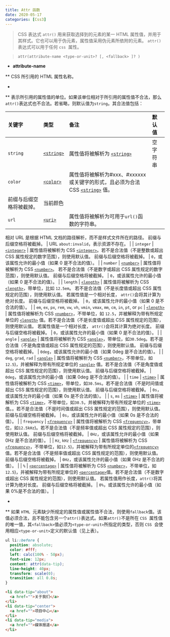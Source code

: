 ```yaml
---
title: Attr 函数
date: 2020-05-17
categories: [Css3]
---
```


> CSS 表达式 `attr()` 用来获取选择到的元素的某一 HTML 属性值，并用于其样式。它也可以用于伪元素，属性值采用伪元素所依附的元素。
> `attr()`  表达式可以用于任何 `css`  属性。

> `attr(attribute-name <type-or-unit>? [, <fallback> ]? )`

- **attribute-name**

\*\*
CSS 所引用的 HTML 属性名称。

- **<type-or-unit>**

\*\*
表示所引用的属性值的单位。如果该单位相对于所引用的属性值不合法，那么`attr()`表达式也不合法。若省略，则默认值为`string`。其合法值包括：

| 关键字                   | 类型                                                                      | 备注                                                                                                                                      | 默认值   |
| :----------------------- | :------------------------------------------------------------------------ | :---------------------------------------------------------------------------------------------------------------------------------------- | :------- |
| `string`                 | [`<string>`](https://developer.mozilla.org/zh-CN/docs/Web/CSS/string)     | 属性值将被解析为 [`<string>`](https://developer.mozilla.org/zh-CN/docs/Web/CSS/string)                                                    | 空字符串 |
| `color`                  | [`<color>`](https://developer.mozilla.org/zh-CN/docs/Web/CSS/color_value) | 属性值将被解析为#xxx、#xxxxxx 或关键字的形式，且必须为合法 CSS [`<string>`](https://developer.mozilla.org/zh-CN/docs/Web/CSS/string) 值。 |
| 前缀与后缀空格将被截掉。 | 当前颜色                                                                  |
| `url`                    | [`<uri>`](https://developer.mozilla.org/zh-CN/docs/Web/CSS/uri)           | 属性值将被解析为可用于`url()`函数的字符串。                                                                                               |

相对 URL 是根据 HTML 文档的路径解析，而不是样式文件所在的路径。
前缀与后缀空格将被截掉。 | URL `about:invalid`，表示资源不存在。 |
| `integer` | [`<integer>`](https://developer.mozilla.org/zh-CN/docs/Web/CSS/integer) | 属性值将被解析为 CSS [`<integer>`](https://developer.mozilla.org/zh-CN/docs/Web/CSS/integer)。若不是合法值（不是整数或超出 CSS 属性规定的数字范围），则使用默认值。
前缀与后缀空格将被截掉。 | `0`，或该属性允许的最小值（如果 0 是不合法的值）。 |
| `number` | [`<number>`](https://developer.mozilla.org/zh-CN/docs/Web/CSS/number) | 属性值将被解析为 CSS [`<number>`](https://developer.mozilla.org/zh-CN/docs/Web/CSS/number)。 若不是合法值（不是数字或超出 CSS 属性规定的数字范围），则使用默认值。
前缀与后缀空格将被截掉。 | `0`，或该属性允许的最小值（如果 0 是不合法的值）。 |
| `length` | [`<length>`](https://developer.mozilla.org/zh-CN/docs/Web/CSS/length) | 属性值将被解析为 CSS [`<length>`](https://developer.mozilla.org/zh-CN/docs/Web/CSS/length)，带单位，比如 `12.5em`。 若不是合法值（不是长度值或超出 CSS 属性规定的范围），则使用默认值。
若属性值是一个相对长度， `attr()`会将其计算为绝对长度。
前缀与后缀空格将被截掉。 | `0`，或该属性允许的最小值（如果 0 是不合法的值）。 |
| `em`, `ex`, `px`, `rem`, `vw`, `vh`, `vmin`, `vmax`, `mm`, `cm`, `in`, `pt`, or `pc` | [`<length>`](https://developer.mozilla.org/zh-CN/docs/Web/CSS/length) | 属性值将被解析为 CSS [`<number>`](https://developer.mozilla.org/zh-CN/docs/Web/CSS/number)，不带单位，如 `12.5`，并被解释为带有所规定单位的 [`<length>`](https://developer.mozilla.org/zh-CN/docs/Web/CSS/length) 值。若不是合法值（不是长度值或超出 CSS 属性规定的范围），则使用默认值。
若属性值是一个相对长度， `attr()`会将其计算为绝对长度。
前缀与后缀空格将被截掉。 | `0`，或该属性允许的最小值（如果 0 是不合法的值）。 |
| `angle` | [`<angle>`](https://developer.mozilla.org/zh-CN/docs/Web/CSS/angle) | 属性值将被解析为 CSS [`<angle>`](https://developer.mozilla.org/zh-CN/docs/Web/CSS/angle)，带单位，如`30.5deg`。若不是合法值（不是角度值或超出 CSS 属性规定的范围），则使用默认值。
前缀与后缀空格将被截掉。 | `0deg`，或该属性允许的最小值（如果 0deg 是不合法的值）。 |
| `deg`, `grad`, `rad` | [`<angle>`](https://developer.mozilla.org/zh-CN/docs/Web/CSS/angle) | 属性值将被解析为 CSS [`<number>`](https://developer.mozilla.org/zh-CN/docs/Web/CSS/number)，不带单位，如`12.5`)，并被解释为带有所规定单位的 [`<angle>`](https://developer.mozilla.org/zh-CN/docs/Web/CSS/angle) 值。若不是合法值（不是角度值或超出 CSS 属性规定的范围），则使用默认值。
前缀与后缀空格将被截掉。 | `0deg`，或该属性允许的最小值（如果 0deg 是不合法的值）。 |
| `time` | [`<time>`](https://developer.mozilla.org/zh-CN/docs/Web/CSS/time) | 属性值将被解析为 CSS [`<time>`](https://developer.mozilla.org/zh-CN/docs/Web/CSS/time)，带单位，如`30.5ms`。若不是合法值（不是时间值或超出 CSS 属性规定的范围），则使用默认值。
前缀与后缀空格将被截掉。 | `0s`，或该属性允许的最小值（如果 0s 是不合法的值）。 |
| `s`, `ms` | [`<time>`](https://developer.mozilla.org/zh-CN/docs/Web/CSS/time) | 属性值将被解析为 CSS [`<time>`](https://developer.mozilla.org/zh-CN/docs/Web/CSS/time)，不带单位，如`30.5`，并被解释为带有所规定单位的 [`<time>`](https://developer.mozilla.org/zh-CN/docs/Web/CSS/time) 值。。若不是合法值（不是时间值或超出 CSS 属性规定的范围），则使用默认值。
前缀与后缀空格将被截掉。 | `0s`，或该属性允许的最小值（如果 0s 是不合法的值）。 |
| `frequency` | [`<frequency>`](https://developer.mozilla.org/zh-CN/docs/Web/CSS/frequency) | 属性值将被解析为 CSS [`<frequency>`](https://developer.mozilla.org/zh-CN/docs/Web/CSS/frequency)，带单位，如`12.5kHz`)。若不是合法值（不是频率值或超出 CSS 属性规定的范围），则使用默认值。
前缀与后缀空格将被截掉。 | `0Hz`，或该属性允许的最小值（如果 0Hz 是不合法的值）。 |
| `Hz`, `kHz` | [`<frequency>`](https://developer.mozilla.org/zh-CN/docs/Web/CSS/frequency) | 属性值将被解析为 CSS [`<frequency>`](https://developer.mozilla.org/zh-CN/docs/Web/CSS/frequency)，不带单位，如`12.5`)，并被解释为带有所规定单位的[`<frequency>`](https://developer.mozilla.org/zh-CN/docs/Web/CSS/frequency)值。若不是合法值（不是频率值或超出 CSS 属性规定的范围），则使用默认值。
前缀与后缀空格将被截掉。 | `0Hz`，或该属性允许的最小值（如果 0Hz 是不合法的值）。 |
| `%` | [`<percentage>`](https://developer.mozilla.org/zh-CN/docs/Web/CSS/percentage) | 属性值将被解析为 CSS [`<number>`](https://developer.mozilla.org/zh-CN/docs/Web/CSS/number)，不带单位，如`12.5`)，并被解释为带有所规定单位的 [`<percentage>`](https://developer.mozilla.org/zh-CN/docs/Web/CSS/percentage)值。若不是合法值（不是数字或超出 CSS 属性规定的范围），则使用默认值。
若属性值用作长度，`attr()`将其计算为绝对长度。
前缀与后缀空格将被截掉。 | `0%`，或该属性允许的最小值（如果 0%是不合法的值）。 |

- **<fallback>**

\*\*
如果 `HTML`  元素缺少所规定的属性值或属性值不合法，则使用`fallback`值。该值必须合法，且不能包含另一个`attr()`表达式。如果`attr()`不是所在 `CSS`  属性值的唯一值，其`<fallback>`值必须为`<type-or-unit>`所指定的类型，否则 `CSS`  会使用相应`<type-or-unit>`定义的默认值（见上表）。

```css
ul li::before {
  position: absolute;
  color: #fff;
  left: calc(100% - 50px);
  font-size: 12px;
  content: attr(data-tip);
  line-height: 40px;
  transform: scale(0);
  transition: all 0.8s;
}
```

```html
<li data-tip="about">
  <a href="">关于我们</a>
</li>
<li data-tip="center">
  <a href="">项目中心</a>
</li>
<li data-tip="media">
  <a href="">媒体报道</a>
</li>
```
